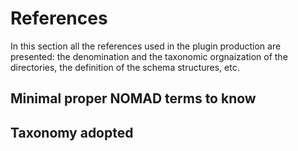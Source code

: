 # References

In this section all the references used in the plugin production are presented: the denomination and the taxonomic orgnaization of the directories, the definition of the schema structures, etc.

## Minimal proper NOMAD terms to know

## Taxonomy adopted